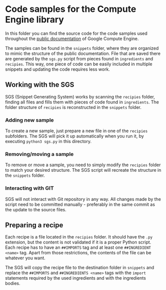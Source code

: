 # Code samples for the Compute Engine library

In this folder you can find the source code for the code samples used throughout the 
[public documentation](https://cloud.google.com/compute/docs/) of Google Compute Engine.

The samples can be found in the `snippets` folder, where they are organized to mimic the
structure of the public documentation. File that are saved there are generated by the `sgs.py`
script from pieces found in `ingredients` and `recipies`. This way, one piece of code can be easily
included in multiple snippets and updating the code requires less work.

## Working with the SGS

SGS (Snippet Generating System) works by scanning the `recipies` folder, finding all files
and fills them with pieces of code found in `ingredients`. The folder structure of `recipies` is reconstructed in
the `snippets` folder.

### Adding new sample

To create a new sample, just prepare a new file in one of the `recipies` subfolders. The SGS will pick it up 
automatically when you run it, by executing `python3 sgs.py` in this directory.

### Removing/moving a sample

To remove or move a sample, you need to simply modify the `recipies` folder to match your desired structure. The SGS
script will recreate the structure in the `snippets` folder.

### Interacting with GIT

SGS will not interact with Git repository in any way. All changes made by the script need to be committed manually - 
preferably in the same commit as the update to the source files.


## Preparing a recipe
Each recipe is a file located in the `recipies` folder. It should have the `.py` extension, but the content is not
validated if it is a proper Python script. Each recipe has to have an `##IMPORTS` tag and at 
least one `##INGREDIENT <name>` tag. Apart from those restrictions, the contents of the file can be whatever you want.

The SGS will copy the recipe file to the destination folder in `snippets` and replace the `##IMPORTS` and 
`##INGREDIENTS <name>` tags with the `import` statements required by the used ingredients and with the ingredients
bodies.

